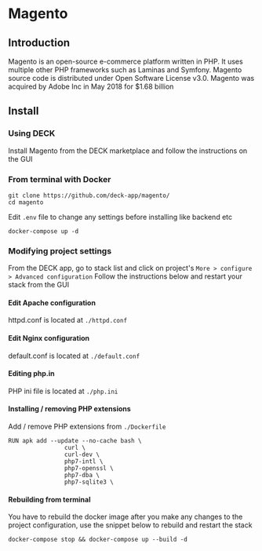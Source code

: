 # Magento
## Introduction
Magento is an open-source e-commerce platform written in PHP. It uses multiple other PHP frameworks such as Laminas and Symfony. Magento source code is distributed under Open Software License v3.0. Magento was acquired by Adobe Inc in May 2018 for $1.68 billion

## Install

### Using DECK

Install Magento from the DECK marketplace and follow the instructions on the GUI

### From terminal with Docker

```
git clone https://github.com/deck-app/magento/
cd magento
```

Edit `.env` file to change any settings before installing like backend etc

```
docker-compose up -d
```
### Modifying project settings
From the DECK app, go to stack list and click on project's `More > configure > Advanced configuration`
Follow the instructions below and restart your stack from the GUI

#### Edit Apache configuration

httpd.conf is located at `./httpd.conf`
#### Edit Nginx configuration

default.conf is located at `./default.conf`

#### Editing php.in

PHP ini file is located at `./php.ini`

#### Installing / removing PHP extensions

Add / remove PHP extensions from `./Dockerfile`

```
RUN apk add --update --no-cache bash \
				curl \
				curl-dev \
				php7-intl \
				php7-openssl \
				php7-dba \
				php7-sqlite3 \
```

#### Rebuilding from terminal

You have to rebuild the docker image after you make any changes to the project configuration, use the snippet below to rebuild and restart the stack

```
docker-compose stop && docker-compose up --build -d
```

